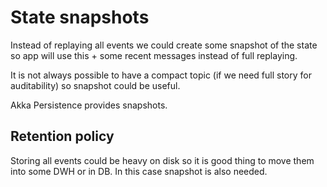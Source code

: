 # State snapshots

Instead of replaying all events we could create some snapshot of the state so app will use this + some recent messages instead of full replaying.

It is not always possible to have a compact topic (if we need full story for auditability) so snapshot could be useful.

Akka Persistence provides snapshots.

## Retention policy

Storing all events could be heavy on disk so it is good thing to move them into some DWH or in DB. In this case snapshot is also needed. 

